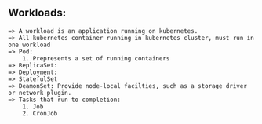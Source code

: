 ## Workloads:
    => A workload is an application running on kubernetes.
    => All kubernetes container running in kubernetes cluster, must run in one workload
    => Pod:
        1. Prepresents a set of running containers
    => ReplicaSet: 
    => Deployment:
    => StatefulSet
    => DeamonSet: Provide node-local facilties, such as a storage driver or network plugin.
    => Tasks that run to completion:
        1. Job
        2. CronJob
    
